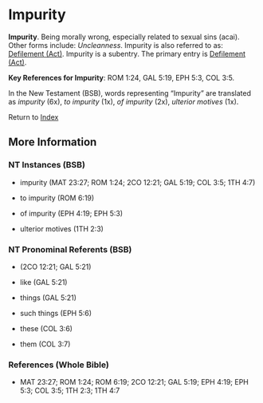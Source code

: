# Impurity
**Impurity**. 
Being morally wrong, especially related to sexual sins (acai). 
Other forms include: 
*Uncleanness*. 
Impurity is also referred to as: 
[Defilement (Act)](Defilement.md). 
Impurity is a subentry. The primary entry is 
[Defilement (Act)](Defilement.md). 


**Key References for Impurity**: 
ROM 1:24, GAL 5:19, EPH 5:3, COL 3:5. 




In the New Testament (BSB), words representing “Impurity” are translated as 
*impurity* (6x), *to impurity* (1x), *of impurity* (2x), *ulterior motives* (1x). 


Return to [Index](00-Index.md)

## More Information

### NT Instances (BSB)

* impurity (MAT 23:27; ROM 1:24; 2CO 12:21; GAL 5:19; COL 3:5; 1TH 4:7)

* to impurity (ROM 6:19)

* of impurity (EPH 4:19; EPH 5:3)

* ulterior motives (1TH 2:3)



### NT Pronominal Referents (BSB)

*  (2CO 12:21; GAL 5:21)

* like (GAL 5:21)

* things (GAL 5:21)

* such things (EPH 5:6)

* these (COL 3:6)

* them (COL 3:7)



### References (Whole Bible)

* MAT 23:27; ROM 1:24; ROM 6:19; 2CO 12:21; GAL 5:19; EPH 4:19; EPH 5:3; COL 3:5; 1TH 2:3; 1TH 4:7



